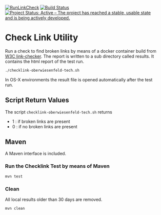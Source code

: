 [![RunLinkCheck](https://github.com/oberwiesenfeld/checklink-oberwiesenfeld-tech/actions/workflows/run-link-check.yml/badge.svg)](https://github.com/oberwiesenfeld/checklink-oberwiesenfeld-tech/actions/workflows/run-link-check.yml)  [![Build Status](https://travis-ci.org/oberwiesenfeld/checklink-oberwiesenfeld-tech.png)](https://travis-ci.org/oberwiesenfeld/checklink-oberwiesenfeld-tech) [![Project Status: Active – The project has reached a stable, usable state and is being actively developed.](https://www.repostatus.org/badges/latest/active.svg)](https://www.repostatus.org/#active)
# Check Link Utility 
Run a check to find broken links by means of a docker container build from [W3C link-checker](https://github.com/w3c/link-checker).
The report is written to a sub directory called results. It contains the html report of the test run.

```bash
./checklink-oberwiesenfeld-tech.sh
```

In OS-X environments the result file is opened automatically after the test run.

## Script Return Values

The script `checklink-oberwiesenfeld-tech.sh` returns 
- 1 : if broken links are present
- 0 : if no broken links are present

## Maven 

A Maven interface is included.

### Run the Checklink Test by means of Maven
```bash
mvn test
```

### Clean 
All local results older than 30 days are removed. 
```bash
mvn clean
```
